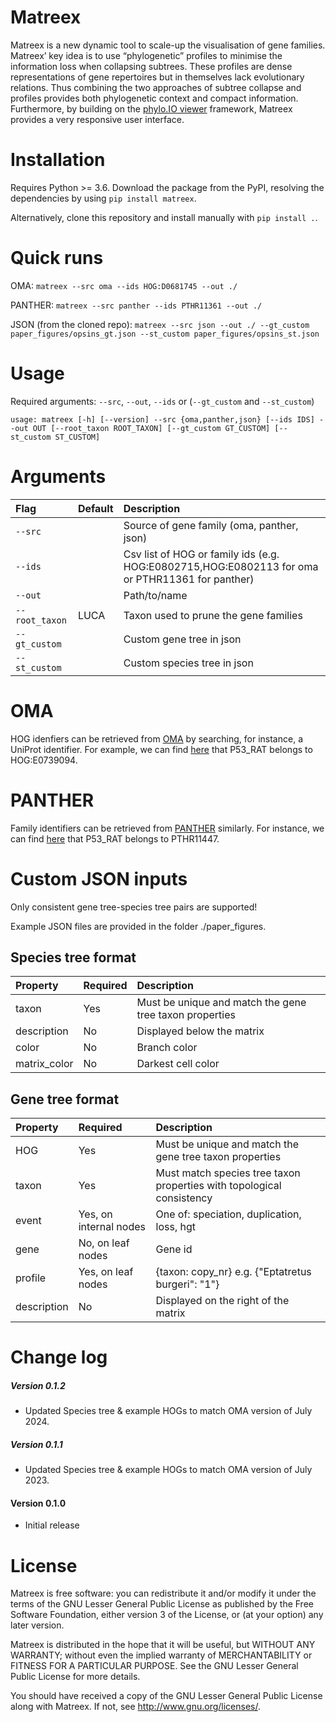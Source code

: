# Matreex
Matreex is a new dynamic tool to scale-up the visualisation of gene families. Matreex’ key idea is to use “phylogenetic” profiles to minimise the information loss when collapsing subtrees. These profiles are dense representations of gene repertoires but in themselves lack evolutionary relations. Thus combining the two approaches of subtree collapse and profiles provides both phylogenetic context and compact information. Furthermore, by building on the [phylo.IO viewer](https://beta.phylo.io/viewer/) framework, Matreex provides a very responsive user interface.

# Installation
Requires Python >= 3.6. Download the package from the PyPI, resolving the dependencies by using ``pip install matreex``.

Alternatively, clone this repository and install manually with ``pip install .``.

# Quick runs
OMA: ``matreex --src oma --ids HOG:D0681745 --out ./``

PANTHER: ``matreex --src panther --ids PTHR11361 --out ./``

JSON (from the cloned repo): ``matreex --src json --out ./ --gt_custom paper_figures/opsins_gt.json --st_custom paper_figures/opsins_st.json``

# Usage
Required arguments: ``--src``, ``--out``, ``--ids`` or (``--gt_custom`` and ``--st_custom``)

``usage: matreex [-h] [--version] --src {oma,panther,json} [--ids IDS] --out OUT [--root_taxon ROOT_TAXON] [--gt_custom GT_CUSTOM]
               [--st_custom ST_CUSTOM]``

# Arguments
| Flag                 | Default                | Description |
|:--------------------|:----------------------|:-----------|
| ``--src``||Source of gene family (oma, panther, json)
| ``--ids``||Csv list of HOG or family ids (e.g. HOG:E0802715,HOG:E0802113 for oma or PTHR11361 for panther)
| ``--out``||Path/to/name
| ``--root_taxon``|LUCA|Taxon used to prune the gene families
| ``--gt_custom``||Custom gene tree in json
| ``--st_custom``||Custom species tree in json

# OMA
HOG idenfiers can be retrieved from [OMA](https://omabrowser.org/oma/home/) by searching, for instance, a UniProt identifier. For example, we can find [here](https://omabrowser.org/oma/hog/HOG:E0739094.3a.3b/Murinae/iham/) that P53_RAT belongs to HOG:E0739094.

# PANTHER
Family identifiers can be retrieved from [PANTHER](http://www.pantherdb.org/) similarly. For instance, we can find [here](http://www.pantherdb.org/panther/familyList.do?searchType=basic&fieldName=all&listType=6&fieldValue=P53_rat) that P53_RAT belongs to PTHR11447.

# Custom JSON inputs
Only consistent gene tree-species tree pairs are supported!

Example JSON files are provided in the folder ./paper_figures.

## Species tree format
| Property        | Required  | Description |
|:--------------------|:----------------------|:-----------|
|taxon|Yes|Must be unique and match the gene tree taxon properties
|description|No|Displayed below the matrix|
|color|No|Branch color|
|matrix_color|No|Darkest cell color|

## Gene tree format
| Property        | Required  | Description |
|:--------------------|:----------------------|:-----------|
|HOG|Yes|Must be unique and match the gene tree taxon properties
|taxon|Yes|Must match species tree taxon properties with topological consistency|
|event|Yes, on internal nodes|One of: speciation, duplication, loss, hgt|
|gene|No, on leaf nodes|Gene id|
|profile|Yes, on leaf nodes|{taxon: copy_nr} e.g. {"Eptatretus burgeri": "1"}|
|description|No|Displayed on the right of the matrix|

# Change log

##### Version 0.1.2
- Updated Species tree & example HOGs to match OMA version of July 2024.

##### Version 0.1.1
- Updated Species tree & example HOGs to match OMA version of July 2023.

#### Version 0.1.0
- Initial release

# License
   
Matreex is free software: you can redistribute it and/or modify
it under the terms of the GNU Lesser General Public License as published by
the Free Software Foundation, either version 3 of the License, or
(at your option) any later version.

Matreex is distributed in the hope that it will be useful,
but WITHOUT ANY WARRANTY; without even the implied warranty of
MERCHANTABILITY or FITNESS FOR A PARTICULAR PURPOSE. See the
GNU Lesser General Public License for more details.

You should have received a copy of the GNU Lesser General Public License
along with Matreex. If not, see <http://www.gnu.org/licenses/>.

